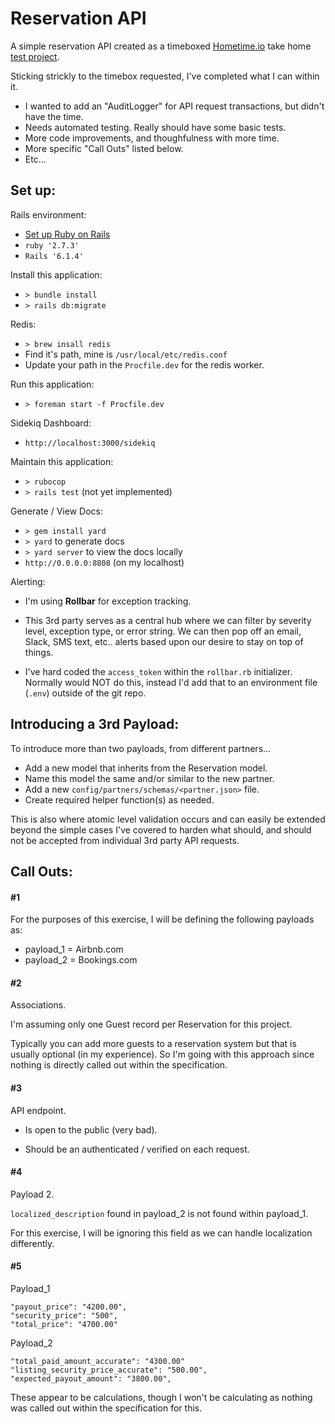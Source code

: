 # Reservation API

A simple reservation API created as a timeboxed [Hometime.io](https://hometime.io) take home [test project](SPEC.md).

Sticking strickly to the timebox requested, I've completed what I can within it.

* I wanted to add an "AuditLogger" for API request transactions, but didn't have the time.
* Needs automated testing. Really should have some basic tests.
* More code improvements, and thoughfulness with more time.
* More specific "Call Outs" listed below.
* Etc...

## Set up:

Rails environment:

* [Set up Ruby on Rails](https://guides.rubyonrails.org/getting_started.html#creating-a-new-rails-project-installing-rails)
* `ruby '2.7.3'`
* `Rails '6.1.4'`

Install this application:

* `> bundle install`
* `> rails db:migrate`

Redis:

* `> brew insall redis`
* Find it's path, mine is `/usr/local/etc/redis.conf`
* Update your path in the `Procfile.dev` for the redis worker.

Run this application:

* `> foreman start -f Procfile.dev`

Sidekiq Dashboard:

* `http://localhost:3000/sidekiq`

Maintain this application:

* `> rubocop`
* `> rails test` (not yet implemented)

Generate / View Docs:

* `> gem install yard`
* `> yard` to generate docs
* `> yard server` to view the docs locally
* `http://0.0.0.0:8808` (on my localhost)

Alerting:

* I'm using **Rollbar** for exception tracking. 

* This 3rd party serves as a central hub where we can filter by 
severity level, exception type, or error string. We can then pop off an email, 
Slack, SMS text, etc.. alerts based upon our desire to stay on top 
of things.

* I've hard coded the `access_token` within the `rollbar.rb` initializer. 
Normally would NOT do this, instead I'd add that to an environment file (`.env`) 
outside of the git repo.

## Introducing a 3rd Payload:

To introduce more than two payloads, from different partners...

* Add a new model that inherits from the Reservation model.
* Name this model the same and/or similar to the new partner.
* Add a new `config/partners/schemas/<partner.json>` file.
* Create required helper function(s) as needed.

This is also where atomic level validation occurs and can easily
be extended beyond the simple cases I've covered to harden what should,
and should not be accepted from individual 3rd party API requests.

## Call Outs:

#### #1

For the purposes of this exercise, I will be defining the following
payloads as:

* payload_1 = Airbnb.com
* payload_2 = Bookings.com

#### #2

Associations.

I'm assuming only one Guest record per Reservation for this project.

Typically you can add more guests to a reservation system but that is
usually optional (in my experience). So I'm going with this approach
since nothing is directly called out within the specification.

#### #3

API endpoint. 

* Is open to the public (very bad).

* Should be an authenticated / verified on each request.

#### #4

Payload 2.

`localized_description` found in
payload_2 is not found within payload_1. 

For this exercise, I will be ignoring this field as we can handle 
localization differently.


#### #5

Payload_1


```
"payout_price": "4200.00", 
"security_price": "500", 
"total_price": "4700.00"
```

Payload_2

```
"total_paid_amount_accurate": "4300.00"
"listing_security_price_accurate": "500.00", 
"expected_payout_amount": "3800.00", 
```

These appear to be calculations, though I won't be calculating 
as nothing was called out within the specification for this.

